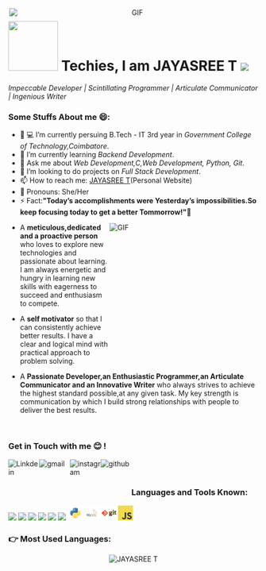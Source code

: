 # <img src="https://i.pinimg.com/originals/0d/a5/cb/0da5cbca5d728a789100439958f50235.gif" height="100px" width="100px"> Techies, I am JAYASREE T <img src="https://media.tenor.com/images/3b388fe03da271d2674faf85eb7c3fcd/tenor.gif" width="45px">

*Impeccable Developer | Scintillating Programmer | Articulate Communicator | Ingenious Writer*
<p align="center">
<img align="center" style="position: absolute;left: 50%;margin-right: -50%;transform: translate(-50%, -50%)" alt="GIF" src="https://i.pinimg.com/originals/fd/a7/c0/fda7c018db9a09ff0ed234957e9b25b9.gif" width="500" height="400" />
</p>

  
### Some Stuffs About me 😄: 

  - 🔭 💻 I’m currently persuing B.Tech - IT 3rd year in *Government College of Technology,Coimbatore*.
  - 🌱 I’m currently learning *Backend Development*.
  - 💬 Ask me about *Web Development,C,Web Development, Python, Git*.
  - 👯 I’m looking to do projects on *Full Stack Development*.
  - 📫 How to reach me: [JAYASREE T](https://jayasreeme.netlify.app/)(Personal Website)
  - :girl: Pronouns: She/Her
  - ⚡ Fact:**"Today’s accomplishments were Yesterday’s impossibilities.So keep focusing today to get a better Tommorrow!"**:muscle:

  
 <img align="right" alt="GIF" src="https://cdn.clipart.email/71d1b787e70e7edc17f0d3e44c025ef5_wawac50-hd-free-women-at-work-animated-clipart-pack-5870_407-400.gif" width="300" height="300" />
 
  - A **meticulous,dedicated and a proactive person** who loves to explore new technologies and passionate about learning. I am always energetic and hungry in learning new skills with eagerness to succeed and enthusiasm to compete.

  - A **self motivator** so that I can consistently achieve better results. I have a clear and logical mind with practical approach to problem solving.

  - A **Passionate Developer,an Enthusiastic Programmer,an Articulate Communicator and an Innovative Writer** who always strives to achieve the highest standard possible,at any given task. My key strength is communication by which I build strong relationships with people to deliver the best results. 

<br>

### Get in Touch with me :blush: !

<a href="https://www.linkedin.com/in/jayasree-t-b83a2119a/" target="_blank">
  <img align="left" alt="Linkdein " width="62px" height="62px" src="https://i.pinimg.com/originals/de/b4/6f/deb46f02a59e3b3a2aa58fac16290d63.gif" />  
</a>
<a href="mailto:jayasreet2112@gmail.com" target="_blank">
  <img align="left" alt="gmail "  width="62px" height="62px"  src="https://fh-uploads-hzscjv5a1k85do6fzz7kdmffiwhxul5bcoakysrttzf.netdna-ssl.com/c5def2fa-30a6-4c8d-8a92-542242e12e0a" /> 
</a>
<a href="https://www.instagram.com/jubilant_jayasree/" target="_blank">
  <img align="left" alt=" instagram" width="62px" height="62px"  src="https://www.instafollowers.co/blog/wp-content/uploads/2019/04/Upload-Animated-GIFs-To-Instagram2.gif" /> 
</a>
<a href="https://github.com/JAYASREE1408" target="_blank">
  <img align="left" alt="github " width="62px" height="62px" src="https://camo.githubusercontent.com/f991b3432f988f2fe400e8134cdbeccc72d3e668/68747470733a2f2f7265732e636c6f7564696e6172792e636f6d2f646576706f73742f696d6167652f66657463682f732d2d3373526c393931582d2d2f68747470733a2f2f6769746875622e636f6d2f6e70656e7472656c2f6f63746f636c697070792f626c6f622f6d61737465722f676966732f74656e7461636c65732e67696625334672617725334474727565" />
</a>
<br/>
<br>

### Languages and Tools Known: 

<code><img height="30" src="https://www.drupal.org/files/project-images/bootstrap-stack.png"></code>
<code><img height="30" src="https://hackr.io/tutorials/learn-html-5/logo/logo-html-5?ver=1587977020"></code>
<code><img height="30" src="https://upload.wikimedia.org/wikipedia/commons/thumb/d/d5/CSS3_logo_and_wordmark.svg/1200px-CSS3_logo_and_wordmark.svg.png"></code>
<code><img height="30" src="https://cms-assets.tutsplus.com/uploads/users/1251/posts/31701/preview_image/php-tutsplus.png"></code>
<code><img height="30" src="https://www.freepngimg.com/thumb/java/5-2-java-png-clipart-thumb.png"></code>
<code><img height="30" src="https://www.pinclipart.com/picdir/middle/396-3965857_c-c-programming-language-logo-clipart.png"></code>
<code><img height="30" src="https://raw.githubusercontent.com/github/explore/80688e429a7d4ef2fca1e82350fe8e3517d3494d/topics/python/python.png"></code>
<code><img height="30" src="https://raw.githubusercontent.com/github/explore/80688e429a7d4ef2fca1e82350fe8e3517d3494d/topics/mysql/mysql.png"></code>
<code><img height="30" src="https://raw.githubusercontent.com/github/explore/80688e429a7d4ef2fca1e82350fe8e3517d3494d/topics/git/git.png"></code>
<code><img height="30" src="https://raw.githubusercontent.com/github/explore/80688e429a7d4ef2fca1e82350fe8e3517d3494d/topics/javascript/javascript.png"></code>



### :point_right: Most Used Languages: 
<p align="center"><img src="https://github-readme-stats.vercel.app/api/top-langs/?username=JAYASREE1408&show_icons=true&theme=gotham" alt="JAYASREE T" />





